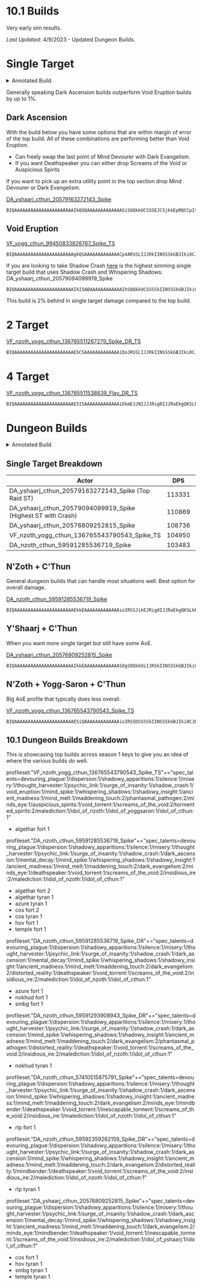 # 10.1 Builds
Very early sim results.

_Last Updated_: 4/9/2023 - Updated Dungeon Builds.

# Single Target
<details>
  <summary>Annotated Build</summary>
  
  ![st](https://user-images.githubusercontent.com/10604059/228992155-e2180090-9c9c-4186-bf4a-196097aedc97.png)
  - green = always take (screams is just one point)
  - white = fill points to move on
  - finish build with red or light blue
</details>

Generally speaking Dark Ascension builds outperform Void Eruption builds by up to 1%.

## Dark Ascension
With the build below you have some options that are within margin of error of the top build. All of these combinations are performing better than Void Eruption.
- Can freely swap the last point of Mind Devourer with Dark Evangelism.
- If you want Deathspeaker you can either drop Screams of the Void or Auspicious Spirits

If you want to pick up an extra utility point in the top section drop Mind Devourer or Dark Evangelism.

[DA_yshaarj_cthun_20579163272143_Spike](https://www.wowhead.com/ptr/talent-calc/priest/shadow/DAREEAFUEERUVEKFSKEQCFQNVRFQVFGGUVElBBA)
```
BIQAAAAAAAAAAAAAAAAAAAAAAIkQOQAAAAAAAAAAAAASiSOQkkUCSSSEJCSjkkEpRQCCpItQSAIB
```

## Void Eruption
[VF_yogg_cthun_99450833826767_Spike_TS](https://www.wowhead.com/ptr/talent-calc/priest/shadow/DAREEAFUEERUVEKFSKEQCFQNVRFQVFUKQUGkFBQ)
```
BIQAAAAAAAAAAAAAAAAAAAAAAgkQSAAAAAAAAAAAAACp4ARSSLIJJRkIINSSSkGBJIki0CJBQSA
```

If you are looking to take Shadow Crash [here](https://www.wowhead.com/ptr/talent-calc/priest/shadow/DAREEAFUEERUVEKFSKEQCFQNVRFUVVEGUVElBBA) is the highest simming single target build that uses Shadow Crash and Whispering Shadows:
DA_yshaarj_cthun_20579094099919_Spike
```
BIQAAAAAAAAAAAAAAAAAAAAAAIkI5ABAAAAAAAAAAAAIhSOQkkUCSSSSkIINSSSkGBJIki0CJBgE
```
This build is 2% behind in single target damage compared to the top build.

# 2 Target
[VF_nzoth_yogg_cthun_136765511267279_Spike_DR_TS](https://www.wowhead.com/ptr/talent-calc/priest/shadow/DAREEAFUEERUVEKFSKEQCFQNVRFQVFFKQUKEVBU)
```
BIQAAAAAAAAAAAAAAAAAAAAAAESCSAAAAAAAAAAAAAiDoJRSSLIJJRkIINSSSkGBJIki0CJBQSA
```

# 4 Target
[VF_nzoth_yogg_cthun_136765511538639_Flay_DR_TS](https://www.wowhead.com/ptr/talent-calc/priest/shadow/DAREEAFUEERUVEKFSKEQCFQNVRFUQVRKQUKEVBU)
```
BIQAAAAAAAAAAAAAAAAAAAAAAESISAAAAAAAAAAAAAiDkmEJJNIJJJRig0IJJRaEkgQKSLkEAJA
```

# Dungeon Builds

<details>
  <summary>Annotated Build</summary>
  
  ![dungeon_annotated](https://user-images.githubusercontent.com/10604059/230802654-52fc217f-d12d-4217-b620-9c3a71c9a855.png)
  - green = always take
  - white = fill points in the middle
  - light blue = fill point in the bottom section
</details>

## Single Target Breakdown
| Actor | DPS | Increase |
|---|:---:|:---:|
|DA_yshaarj_cthun_20579163272143_Spike (Top Raid ST)|113331|9.52%|
|DA_yshaarj_cthun_20579094099919_Spike (Highest ST with Crash)|110869|7.14%|
|DA_yshaarj_cthun_20576809252815_Spike|108736|5.08%|
|VF_nzoth_yogg_cthun_136765543790543_Spike_TS|104950|1.42%|
|DA_nzoth_cthun_59591285536719_Spike|103483|0.00%|

## N'Zoth + C'Thun
General dungeon builds that can handle most situations well. Best option for overall damage.

[DA_nzoth_cthun_59591285536719_Spike](https://www.wowhead.com/ptr/talent-calc/priest/shadow/DAREEAFUEERUVEKFSKEQCFQNVRFUVVGgREIkRBA)
```
BIQAAAAAAAAAAAAAAAAAAAAAAEkkEAAAAAAAAAAAAAioIRSSJikEJRig0IJJRaEkgQKSLkEASA
```

## Y'Shaarj + C'Thun
When you want more single target but still have some AoE.

[DA_yshaarj_cthun_20576809252815_Spike](https://www.wowhead.com/ptr/talent-calc/priest/shadow/DAREEAFUEERUVEKFSKEQCFQNVRFUVVFgVFElBBA)
```
BIQAAAAAAAAAAAAAAAAAAAAAAIkkEAAAAAAAAAAAAASOgSOQkkUiIJRSkIINSSSkGBJIki0CJBgE
```

## N'Zoth + Yogg-Saron + C'Thun
Big AoE profile that typically does less overall.

[VF_nzoth_yogg_cthun_136765543790543_Spike_TS](https://www.wowhead.com/ptr/talent-calc/priest/shadow/DAREEAFUEERUVEKFSKEQCFQNVRFURVGCQUKEVBQ)
```
BIQAAAAAAAAAAAAAAAAAAAAAAESiQAAAAAAAAAAAAAioIRSSDSSSSkIINSSSkGBJIki0CJBQSA
```

## 10.1 Dungeon Builds Breakdown
This is showcasing top builds across season 1 keys to give you an idea of where the various builds do well.

profileset."VF_nzoth_yogg_cthun_136765543790543_Spike_TS"+="spec_talents=devouring_plague:1/dispersion:1/shadowy_apparitions:1/silence:1/misery:1/thought_harvester:1/psychic_link:1/surge_of_insanity:1/shadow_crash:1/void_eruption:1/mind_spike:1/whispering_shadows:1/shadowy_insight:1/ancient_madness:1/mind_melt:1/maddening_touch:2/phantasmal_pathogen:2/minds_eye:1/auspicious_spirits:1/void_torrent:1/screams_of_the_void:2/tormented_spirits:2/malediction:1/idol_of_nzoth:1/idol_of_yoggsaron:1/idol_of_cthun:1"
- algethar fort 1

profileset."DA_nzoth_cthun_59591285536719_Spike"+="spec_talents=devouring_plague:1/dispersion:1/shadowy_apparitions:1/silence:1/misery:1/thought_harvester:1/psychic_link:1/surge_of_insanity:1/shadow_crash:1/dark_ascension:1/mental_decay:1/mind_spike:1/whispering_shadows:1/shadowy_insight:1/ancient_madness:1/mind_melt:1/maddening_touch:2/dark_evangelism:2/minds_eye:1/deathspeaker:1/void_torrent:1/screams_of_the_void:2/insidious_ire:2/malediction:1/idol_of_nzoth:1/idol_of_cthun:1"
- algethar fort 2
- algethar tyran 1
- azure tyran 1
- cos fort 2
- cos tyran 1
- hov fort 1
- temple fort 1

profileset."DA_nzoth_cthun_59591285536719_Spike_DR"+="spec_talents=devouring_plague:1/dispersion:1/shadowy_apparitions:1/silence:1/misery:1/thought_harvester:1/psychic_link:1/surge_of_insanity:1/shadow_crash:1/dark_ascension:1/mental_decay:1/mind_spike:1/whispering_shadows:1/shadowy_insight:1/ancient_madness:1/mind_melt:1/maddening_touch:2/dark_evangelism:2/distorted_reality:1/deathspeaker:1/void_torrent:1/screams_of_the_void:2/insidious_ire:2/malediction:1/idol_of_nzoth:1/idol_of_cthun:1"
- azure fort 1
- nokhud fort 1
- smbg fort 1

profileset."DA_nzoth_cthun_59591293908943_Spike_DR"+="spec_talents=devouring_plague:1/dispersion:1/shadowy_apparitions:1/silence:1/misery:1/thought_harvester:1/psychic_link:1/surge_of_insanity:1/shadow_crash:1/dark_ascension:1/mind_spike:1/whispering_shadows:1/shadowy_insight:1/ancient_madness:1/mind_melt:1/maddening_touch:2/dark_evangelism:2/phantasmal_pathogen:1/distorted_reality:1/deathspeaker:1/void_torrent:1/screams_of_the_void:2/insidious_ire:2/malediction:1/idol_of_nzoth:1/idol_of_cthun:1"
- nokhud tyran 1

profileset."DA_nzoth_cthun_57410515875791_Spike"+="spec_talents=devouring_plague:1/dispersion:1/shadowy_apparitions:1/silence:1/misery:1/thought_harvester:1/psychic_link:1/surge_of_insanity:1/shadow_crash:1/dark_ascension:1/mind_spike:1/whispering_shadows:1/shadowy_insight:1/ancient_madness:1/mind_melt:1/maddening_touch:2/dark_evangelism:2/minds_eye:1/mindbender:1/deathspeaker:1/void_torrent:1/inescapable_torment:1/screams_of_the_void:2/insidious_ire:1/malediction:1/idol_of_nzoth:1/idol_of_cthun:1"
- rlp fort 1

profileset."DA_nzoth_cthun_59592359262159_Spike_DR"+="spec_talents=devouring_plague:1/dispersion:1/shadowy_apparitions:1/silence:1/misery:1/thought_harvester:1/psychic_link:1/surge_of_insanity:1/shadow_crash:1/dark_ascension:1/mind_spike:1/whispering_shadows:1/shadowy_insight:1/ancient_madness:1/mind_melt:1/maddening_touch:2/dark_evangelism:2/distorted_reality:1/mindbender:1/deathspeaker:1/void_torrent:1/screams_of_the_void:2/insidious_ire:2/malediction:1/idol_of_nzoth:1/idol_of_cthun:1"
- rlp tyran 1

profileset."DA_yshaarj_cthun_20576809252815_Spike"+="spec_talents=devouring_plague:1/dispersion:1/shadowy_apparitions:1/silence:1/misery:1/thought_harvester:1/psychic_link:1/surge_of_insanity:1/shadow_crash:1/dark_ascension:1/mental_decay:1/mind_spike:1/whispering_shadows:1/shadowy_insight:1/ancient_madness:1/mind_melt:1/maddening_touch:1/dark_evangelism:2/minds_eye:1/mindbender:1/deathspeaker:1/void_torrent:1/inescapable_torment:1/screams_of_the_void:1/insidious_ire:2/malediction:1/idol_of_yshaarj:1/idol_of_cthun:1"
- cos fort 1
- hov tyran 1
- smbg tyran 1
- temple tyran 1